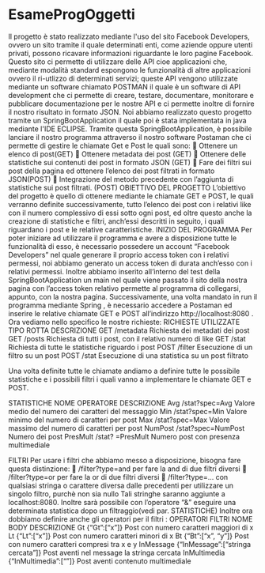 # EsameProgOggetti
 Il progetto è stato realizzato mediante l'uso del sito Facebook Developers, ovvero un sito tramite il quale determinati enti, come aziende oppure utenti privati, possono ricavare informazioni riguardante le loro pagine Facebook. Questo sito ci permette di utilizzare delle API cioe applicazioni che, mediante modalità standard espongono le funzionalità di altre applicazioni ovvero il ri-utlizzo di determinati servizi; queste API vengono utilizzate mediante un software chiamato POSTMAN il quale è un software di API development che ci permette di  creare, testare, documentare, monitorare e pubblicare documentazione per le nostre API e ci permette inoltre di fornire il nostro risultato in formato JSON. Noi abbiamo realizzato questo progetto tramite un SpringBootApplication il quale poi è stata implementata in java mediante l'IDE ECLIPSE. Tramite questa SpringBootApplication, è possibile lanciare il nostro programma attraverso il nostro software Postaman che ci permette di gestire le chiamate Get e Post le quali sono:
	Ottenere un elenco di post(GET)
	Ottenere metadata dei post (GET)
	Ottenere delle statistiche sui contenuti dei post in formato JSON (GET)
	Fare dei filtri sui post della pagina ed ottenere l’elenco dei post filtrati in formato JSON(POST)
	Integrazione del metodo precedente con l’aggiunta di statistiche sui post filtrati. (POST)
OBIETTIVO DEL PROGETTO
L’obiettivo del progetto è quello di ottenere mediante le chiamate GET e POST, le quali verranno definite successivamente, tutto l’elenco dei post con i relativi like con il numero complessivo di essi sotto ogni post, ed oltre questo anche la creazione di statistiche e filtri, anch’essi descritti in seguito, i quali riguardano i post e le relative caratteristiche.
INIZIO DEL PROGRAMMA
Per poter iniziare ad utilizzare il programma e avere a disposizione tutte le funzionalità di esso, è necessario possedere un account “Facebook Developers” nel quale generare il proprio access token con i relativi permessi, noi abbiamo generato un access token di durata anch’esso con i relativi permessi. Inoltre abbiamo inserito all’interno del test della SpringBootApplication un main nel quale viene passato il sito della nostra pagina con l’access token relativo permette al programma di collegarsi, appunto, con la nostra pagina. Successivamente, una volta mandato in run il programma mediante Spring , è necessario accedere a Postaman ed inserire le relative chiamate GET e POST all’indirizzo http://localhost:8080 . Ora vediamo nello specifico le nostre richieste: 
RICHIESTE UTILIZZATE
TIPO	ROTTA	DESCRIZIONE
GET	/metadata	Richiesta dei metadati dei post
GET	/posts	Richiesta di tutti i post, con il relativo numero di like
GET	/stat	Richiesta di tutte le statistiche riguardo i post
POST	/filter	Esecuzione di un filtro su un post
POST	/stat	Esecuzione di una statistica su un post filtrato

Una volta definite tutte le chiamate andiamo a definire tutte le possibile statistiche e i possibili filtri i quali vanno a implementare le chiamate GET e POST.

STATISTICHE
NOME	OPERATORE	DESCRIZIONE
Avg	/stat?spec=Avg	Valore medio del numero dei caratteri del messaggio
Min	/stat?spec=Min	Valore minimo del numero di caratteri per post
Max	/stat?spec=Max	Valore massimo del numero di caratteri per post
NumPost	/stat?spec=NumPost	Numero dei post
PresMult	/stat? =PresMult	Numero post con presenza multimediale

FILTRI
Per usare i filtri che abbiamo messo a disposizione, bisogna fare questa distinzione:
	/filter?type=and per fare la and di due filtri diversi
	/filter?type=or per fare la or di due filtri diversi
	/filter?type=… con qualsiasi stringa o carattere diversa dalle precedenti per utilizzare un singolo filtro, purchè non sia nullo Tali stringhe saranno aggiunte a localhost:8080. Inoltre sarà possibile con l’operatore “&” eseguire una determinata statistica dopo un filtraggio(vedi par. STATISTICHE)
Inoltre ora dobbiamo definire anche gli operatori per il filtri :
OPERATORI FILTRI
NOME 	BODY	DESCRIZIONE
Gt	{“Gt”:[“x”]}	Post con numero caratteri maggiori di x
Lt	{“Lt”:[“x”]}	Post con numero caratteri minori di x
Bt	{“Bt”:[“x”, “y”]}	Post con numero caratteri compresi tra x e y
InMessage	{“InMessage”:[“stringa cercata”]}	Post aventi nel message la stringa cercata
InMultimedia	{“InMultimedia”:[“”]}	Post aventi contenuto multimediale

